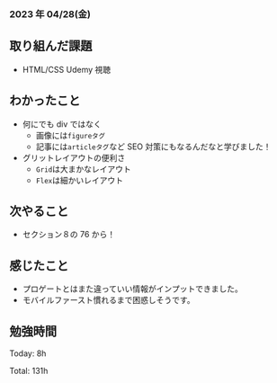 ### 2023 年 04/28(金)

## 取り組んだ課題

- HTML/CSS Udemy 視聴

## わかったこと

- 何にでも div ではなく
  - 画像には`figureタグ`
  - 記事には`articleタグ`など SEO 対策にもなるんだなと学びました！
- グリットレイアウトの便利さ
  - `Grid`は大まかなレイアウト
  - `Flex`は細かいレイアウト

## 次やること

- セクション８の 76 から！

## 感じたこと

- プロゲートとはまた違っていい情報がインプットできました。
- モバイルファースト慣れるまで困惑しそうです。

## 勉強時間

Today: 8h

Total: 131h
